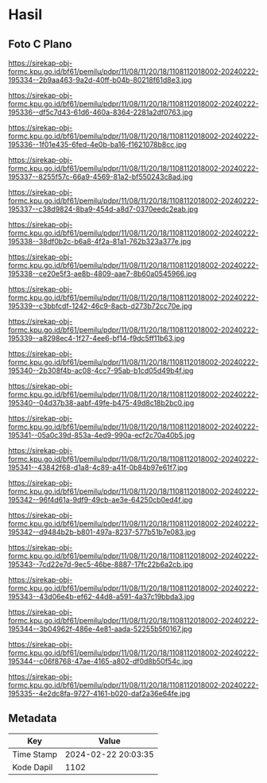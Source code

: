 # Hasil

## Foto C Plano

https://sirekap-obj-formc.kpu.go.id/bf61/pemilu/pdpr/11/08/11/20/18/1108112018002-20240222-195334--2b9aa463-9a2d-40ff-b04b-80218f61d8e3.jpg

https://sirekap-obj-formc.kpu.go.id/bf61/pemilu/pdpr/11/08/11/20/18/1108112018002-20240222-195336--df5c7d43-61d6-460a-8364-2281a2df0763.jpg

https://sirekap-obj-formc.kpu.go.id/bf61/pemilu/pdpr/11/08/11/20/18/1108112018002-20240222-195336--1f01e435-6fed-4e0b-ba16-f1621078b8cc.jpg

https://sirekap-obj-formc.kpu.go.id/bf61/pemilu/pdpr/11/08/11/20/18/1108112018002-20240222-195337--8255f57c-66a9-4569-81a2-bf550243c8ad.jpg

https://sirekap-obj-formc.kpu.go.id/bf61/pemilu/pdpr/11/08/11/20/18/1108112018002-20240222-195337--c38d9824-8ba9-454d-a8d7-0370eedc2eab.jpg

https://sirekap-obj-formc.kpu.go.id/bf61/pemilu/pdpr/11/08/11/20/18/1108112018002-20240222-195338--38df0b2c-b6a8-4f2a-81a1-762b323a377e.jpg

https://sirekap-obj-formc.kpu.go.id/bf61/pemilu/pdpr/11/08/11/20/18/1108112018002-20240222-195338--ce20e5f3-ae8b-4809-aae7-8b60a0545966.jpg

https://sirekap-obj-formc.kpu.go.id/bf61/pemilu/pdpr/11/08/11/20/18/1108112018002-20240222-195339--c3bbfcdf-1242-46c9-8acb-d273b72cc70e.jpg

https://sirekap-obj-formc.kpu.go.id/bf61/pemilu/pdpr/11/08/11/20/18/1108112018002-20240222-195339--a8298ec4-1f27-4ee6-bf14-f9dc5ff11b63.jpg

https://sirekap-obj-formc.kpu.go.id/bf61/pemilu/pdpr/11/08/11/20/18/1108112018002-20240222-195340--2b308f4b-ac08-4cc7-95ab-b1cd05d49b4f.jpg

https://sirekap-obj-formc.kpu.go.id/bf61/pemilu/pdpr/11/08/11/20/18/1108112018002-20240222-195340--04d37b38-aabf-49fe-b475-49d8c18b2bc0.jpg

https://sirekap-obj-formc.kpu.go.id/bf61/pemilu/pdpr/11/08/11/20/18/1108112018002-20240222-195341--05a0c39d-853a-4ed9-990a-ecf2c70a40b5.jpg

https://sirekap-obj-formc.kpu.go.id/bf61/pemilu/pdpr/11/08/11/20/18/1108112018002-20240222-195341--43842f68-d1a8-4c89-a41f-0b84b97e61f7.jpg

https://sirekap-obj-formc.kpu.go.id/bf61/pemilu/pdpr/11/08/11/20/18/1108112018002-20240222-195342--96f4d61a-9df9-49cb-ae3e-64250cb0ed4f.jpg

https://sirekap-obj-formc.kpu.go.id/bf61/pemilu/pdpr/11/08/11/20/18/1108112018002-20240222-195342--d9484b2b-b801-497a-8237-577b51b7e083.jpg

https://sirekap-obj-formc.kpu.go.id/bf61/pemilu/pdpr/11/08/11/20/18/1108112018002-20240222-195343--7cd22e7d-9ec5-46be-8887-17fc22b6a2cb.jpg

https://sirekap-obj-formc.kpu.go.id/bf61/pemilu/pdpr/11/08/11/20/18/1108112018002-20240222-195343--43d06e4b-ef62-44d8-a591-4a37c19bbda3.jpg

https://sirekap-obj-formc.kpu.go.id/bf61/pemilu/pdpr/11/08/11/20/18/1108112018002-20240222-195344--3b04962f-486e-4e81-aada-52255b5f0167.jpg

https://sirekap-obj-formc.kpu.go.id/bf61/pemilu/pdpr/11/08/11/20/18/1108112018002-20240222-195344--c06f8768-47ae-4165-a802-df0d8b50f54c.jpg

https://sirekap-obj-formc.kpu.go.id/bf61/pemilu/pdpr/11/08/11/20/18/1108112018002-20240222-195335--4e2dc8fa-9727-4161-b020-daf2a36e64fe.jpg


## Metadata

| Key        | Value               |
| ---------- | ------------------- |
| Time Stamp | 2024-02-22 20:03:35 |
| Kode Dapil | 1102                |



